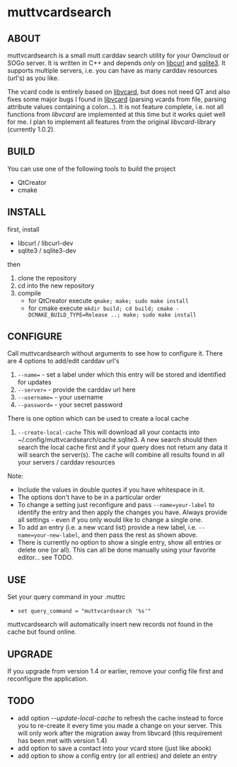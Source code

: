 muttvcardsearch
============

ABOUT
------------
muttvcardsearch is a small mutt carddav search utility for your Owncloud or SOGo server.
It is written in C++ and depends *only* on [libcurl](http://curl.haxx.se/libcurl/)
and [sqlite3](http://www.sqlite.org/). It supports multiple servers, i.e. you can have as
many carddav resources (url's) as you like.

The vcard code is entirely based on [libvcard](http://code.google.com/p/libvcard), but does not
need QT and also fixes some major bugs I found in [libvcard](http://code.google.com/p/libvcard/)
(parsing vcards from file, parsing attribute values containing a colon...). It is not feature
complete, i.e. not all functions from *libvcard* are implemented at this time but it works quiet
well for me. I plan to implement all features from the original *libvcard*-library (currently 1.0.2).

BUILD
------------
You can use one of the following tools to build the project
* QtCreator
* cmake

INSTALL
------------
first, install
* libcurl / libcurl-dev
* sqlite3 / sqlite3-dev

then

1. clone the repository
2. cd into the new repository
3. compile
    * for QtCreator execute `qmake; make; sudo make install`
    * for cmake execute `mkdir build; cd build; cmake -DCMAKE_BUILD_TYPE=Release ..; make; sudo make install`

CONFIGURE
------------
Call muttvcardsearch without arguments to see how to configure it.
There are 4 options to add/edit carddav url's

1. `--name=` - set a label under which this entry will be stored and identified for updates
2. `--server=` - provide the carddav url here
3. `--username=` - your username
4. `--password=` - your secret password

There is one option which can be used to create a local cache

1. `--create-local-cache` This will download all your contacts into ~/.config/muttvcardsearch/cache.sqlite3.
  A new search should then search the local cache first and if your query does not return any data it will search the server(s).
  The cache will combine all results found in all your servers / carddav resources

Note:

* Include the values in double quotes if you have whitespace in it.
* The options don't have to be in a particular order
* To change a setting just reconfigure and pass `--name=your-label` to identify the entry
  and then apply the changes you have. Always provide all settings - even if you only
  would like to change a single one.
* To add an entry (i.e. a new vcard list) provide a new label, i.e. `--name=your-new-label`, and then pass the rest as shown above.
* There is currently no option to show a single entry, show all entries or delete one (or all).
  This can all be done manually using your favorite editor... see TODO.

USE
------------
Set your query command in your .muttrc
* `set query_command = "muttvcardsearch '%s'"`

muttvcardsearch will automatically insert new records not found in the cache but found online.

UPGRADE
------------
If you upgrade from version 1.4 or earlier, remove your config file first
and reconfigure the application.

TODO
------------
* add option *--update-local-cache* to refresh the cache instead to force you to re-create it every time you made a change on your server. This will only work after the migration away from libvcard (this requirement has been met with version 1.4)
* add option to save a contact into your vcard store (just like abook)
* add option to show a config entry (or all entries) and delete an entry
